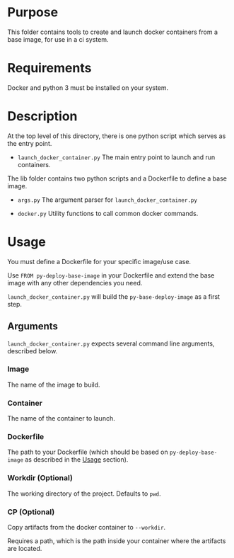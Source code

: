 # Purpose

This folder contains tools to create and launch docker containers from a base image, for use in a ci system.

# Requirements

Docker and python 3 must be installed on your system.

# Description

At the top level of this directory, there is one python script which serves as the entry point.

* `launch_docker_container.py` The main entry point to launch and run containers.


The lib folder contains two python scripts and a Dockerfile to define a base image.

* `args.py` The argument parser for `launch_docker_container.py`

* `docker.py` Utility functions to call common docker commands.

# <a name="usage"></a>Usage

You must define a Dockerfile for your specific image/use case.

Use `FROM py-deploy-base-image` in your Dockerfile and extend the base image with any other dependencies you need.

`launch_docker_container.py` will build the `py-base-deploy-image` as a first step.

## Arguments

`launch_docker_container.py` expects several command line arguments, described below.

### Image

The name of the image to build.

### Container

The name of the container to launch.

### Dockerfile

The path to your Dockerfile (which should be based on `py-deploy-base-image` as described in the [Usage](#usage) section).

### Workdir (Optional) 

The working directory of the project. Defaults to `pwd`.

### CP (Optional) 

Copy artifacts from the docker container to `--workdir`. 

Requires a path, which is the path inside your container where the artifacts are located.
